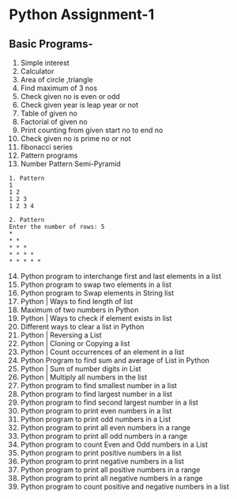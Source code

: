 # Python Assignment-1
## Basic Programs-
1. Simple interest
2. Calculator
3. Area of circle ,triangle
4. Find maximum of 3 nos
5. Check given no is even or odd
6. Check given year is leap year or not
7. Table of given no 
8. Factorial of given no
9. Print counting from given start no to end no
10. Check given no is prime no or not
11. fibonacci series
12. Pattern programs 
13. Number Pattern Semi-Pyramid
```
1. Pattern 
1 
1 2 
1 2 3 
1 2 3 4 
```
```
2. Pattern
Enter the number of rows: 5
*
* *
* * *
* * * *
* * * * *
```


14. Python program to interchange first and last elements in a list
15. Python program to swap two elements in a list
16. Python  program to Swap elements in String list
17. Python | Ways to find length of list
18. Maximum of two numbers in Python
19. Python | Ways to check if element exists in list
20. Different ways to clear a list in Python
21. Python | Reversing a List
22. Python | Cloning or Copying a list
23. Python | Count occurrences of an element in a list
24. Python Program to find sum and average of List in Python
25. Python | Sum of number digits in List
26. Python | Multiply all numbers in the list
27. Python program to find smallest number in a list
28. Python program to find largest number in a list
29. Python program to find second largest number in a list
30. Python program to print even numbers in a list
31. Python program to print odd numbers in a List
32. Python program to print all even numbers in a range
33. Python program to print all odd numbers in a range
34. Python program to count Even and Odd numbers in a List
35. Python program to print positive numbers in a list
36. Python program to print negative numbers in a list
37. Python program to print all positive numbers in a range
38. Python program to print all negative numbers in a range
39. Python program to count positive and negative numbers in a list